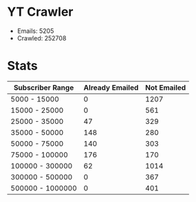 # YT Crawler
- Emails: 5205
- Crawled: 252708

# Stats
| Subscriber Range  | Already Emailed | Not Emailed |
|-------|-------|-------|
| 5000 - 15000 | 0 | 1207 |
| 15000 - 25000 | 0 | 561 |
| 25000 - 35000 | 47 | 329 |
| 35000 - 50000 | 148 | 280 |
| 50000 - 75000 | 140 | 303 |
| 75000 - 100000 | 176 | 170 |
| 100000 - 300000 | 62 | 1014 |
| 300000 - 500000 | 0 | 367 |
| 500000 - 1000000 | 0 | 401 |
